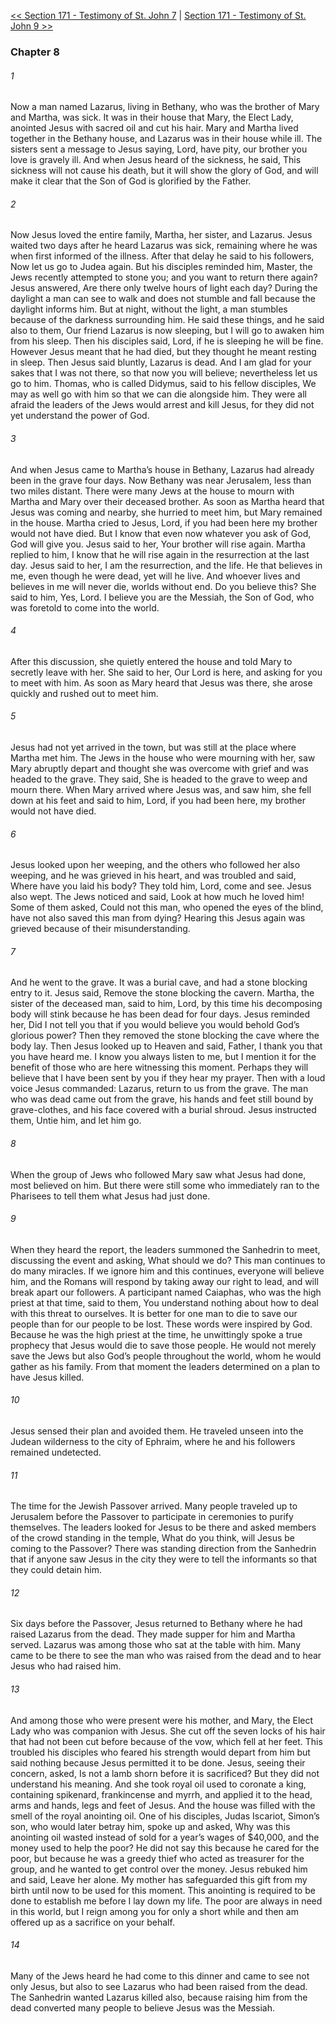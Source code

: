 [<< Section 171 - Testimony of St. John 7](Section%20171%20-%20Testimony%20of%20St.%20John%207.md)  |  [Section 171 - Testimony of St. John 9 >>](Section%20171%20-%20Testimony%20of%20St.%20John%209.md)

### Chapter 8
###### 1
Now a man named Lazarus, living in Bethany, who was the brother of Mary and Martha, was sick. It was in their house that Mary, the Elect Lady, anointed Jesus with sacred oil and cut his hair. Mary and Martha lived together in the Bethany house, and Lazarus was in their house while ill. The sisters sent a message to Jesus saying, Lord, have pity, our brother you love is gravely ill. And when Jesus heard of the sickness, he said, This sickness will not cause his death, but it will show the glory of God, and will make it clear that the Son of God is glorified by the Father.

###### 2
Now Jesus loved the entire family, Martha, her sister, and Lazarus. Jesus waited two days after he heard Lazarus was sick, remaining where he was when first informed of the illness. After that delay he said to his followers, Now let us go to Judea again. But his disciples reminded him, Master, the Jews recently attempted to stone you; and you want to return there again? Jesus answered, Are there only twelve hours of light each day? During the daylight a man can see to walk and does not stumble and fall because the daylight informs him. But at night, without the light, a man stumbles because of the darkness surrounding him. He said these things, and he said also to them, Our friend Lazarus is now sleeping, but I will go to awaken him from his sleep. Then his disciples said, Lord, if he is sleeping he will be fine. However Jesus meant that he had died, but they thought he meant resting in sleep. Then Jesus said bluntly, Lazarus is dead. And I am glad for your sakes that I was not there, so that now you will believe; nevertheless let us go to him. Thomas, who is called Didymus, said to his fellow disciples, We may as well go with him so that we can die alongside him. They were all afraid the leaders of the Jews would arrest and kill Jesus, for they did not yet understand the power of God.

###### 3
And when Jesus came to Martha’s house in Bethany, Lazarus had already been in the grave four days. Now Bethany was near Jerusalem, less than two miles distant. There were many Jews at the house to mourn with Martha and Mary over their deceased brother. As soon as Martha heard that Jesus was coming and nearby, she hurried to meet him, but Mary remained in the house. Martha cried to Jesus, Lord, if you had been here my brother would not have died. But I know that even now whatever you ask of God, God will give you. Jesus said to her, Your brother will rise again. Martha replied to him, I know that he will rise again in the resurrection at the last day. Jesus said to her, I am the resurrection, and the life. He that believes in me, even though he were dead, yet will he live. And whoever lives and believes in me will never die, worlds without end. Do you believe this? She said to him, Yes, Lord. I believe you are the Messiah, the Son of God, who was foretold to come into the world.

###### 4
After this discussion, she quietly entered the house and told Mary to secretly leave with her. She said to her, Our Lord is here, and asking for you to meet with him. As soon as Mary heard that Jesus was there, she arose quickly and rushed out to meet him.

###### 5
Jesus had not yet arrived in the town, but was still at the place where Martha met him. The Jews in the house who were mourning with her, saw Mary abruptly depart and thought she was overcome with grief and was headed to the grave. They said, She is headed to the grave to weep and mourn there. When Mary arrived where Jesus was, and saw him, she fell down at his feet and said to him, Lord, if you had been here, my brother would not have died.

###### 6
Jesus looked upon her weeping, and the others who followed her also weeping, and he was grieved in his heart, and was troubled and said, Where have you laid his body? They told him, Lord, come and see. Jesus also wept. The Jews noticed and said, Look at how much he loved him! Some of them asked, Could not this man, who opened the eyes of the blind, have not also saved this man from dying? Hearing this Jesus again was grieved because of their misunderstanding.

###### 7
And he went to the grave. It was a burial cave, and had a stone blocking entry to it. Jesus said, Remove the stone blocking the cavern. Martha, the sister of the deceased man, said to him, Lord, by this time his decomposing body will stink because he has been dead for four days. Jesus reminded her, Did I not tell you that if you would believe you would behold God’s glorious power? Then they removed the stone blocking the cave where the body lay. Then Jesus looked up to Heaven and said, Father, I thank you that you have heard me. I know you always listen to me, but I mention it for the benefit of those who are here witnessing this moment. Perhaps they will believe that I have been sent by you if they hear my prayer. Then with a loud voice Jesus commanded: Lazarus, return to us from the grave. The man who was dead came out from the grave, his hands and feet still bound by grave-clothes, and his face covered with a burial shroud. Jesus instructed them, Untie him, and let him go.

###### 8
When the group of Jews who followed Mary saw what Jesus had done, most believed on him. But there were still some who immediately ran to the Pharisees to tell them what Jesus had just done.

###### 9
When they heard the report, the leaders summoned the Sanhedrin to meet, discussing the event and asking, What should we do? This man continues to do many miracles. If we ignore him and this continues, everyone will believe him, and the Romans will respond by taking away our right to lead, and will break apart our followers. A participant named Caiaphas, who was the high priest at that time, said to them, You understand nothing about how to deal with this threat to ourselves. It is better for one man to die to save our people than for our people to be lost. These words were inspired by God. Because he was the high priest at the time, he unwittingly spoke a true prophecy that Jesus would die to save those people. He would not merely save the Jews but also God’s people throughout the world, whom he would gather as his family. From that moment the leaders determined on a plan to have Jesus killed.

###### 10
Jesus sensed their plan and avoided them. He traveled unseen into the Judean wilderness to the city of Ephraim, where he and his followers remained undetected.

###### 11
The time for the Jewish Passover arrived. Many people traveled up to Jerusalem before the Passover to participate in ceremonies to purify themselves. The leaders looked for Jesus to be there and asked members of the crowd standing in the temple, What do you think, will Jesus be coming to the Passover? There was standing direction from the Sanhedrin that if anyone saw Jesus in the city they were to tell the informants so that they could detain him.

###### 12
Six days before the Passover, Jesus returned to Bethany where he had raised Lazarus from the dead. They made supper for him and Martha served. Lazarus was among those who sat at the table with him. Many came to be there to see the man who was raised from the dead and to hear Jesus who had raised him.

###### 13
And among those who were present were his mother, and Mary, the Elect Lady who was companion with Jesus. She cut off the seven locks of his hair that had not been cut before because of the vow, which fell at her feet. This troubled his disciples who feared his strength would depart from him but said nothing because Jesus permitted it to be done. Jesus, seeing their concern, asked, Is not a lamb shorn before it is sacrificed? But they did not understand his meaning. And she took royal oil used to coronate a king, containing spikenard, frankincense and myrrh, and applied it to the head, arms and hands, legs and feet of Jesus. And the house was filled with the smell of the royal anointing oil. One of his disciples, Judas Iscariot, Simon’s son, who would later betray him, spoke up and asked, Why was this anointing oil wasted instead of sold for a year’s wages of $40,000, and the money used to help the poor? He did not say this because he cared for the poor, but because he was a greedy thief who acted as treasurer for the group, and he wanted to get control over the money. Jesus rebuked him and said, Leave her alone. My mother has safeguarded this gift from my birth until now to be used for this moment. This anointing is required to be done to establish me before I lay down my life. The poor are always in need in this world, but I reign among you for only a short while and then am offered up as a sacrifice on your behalf.

###### 14
Many of the Jews heard he had come to this dinner and came to see not only Jesus, but also to see Lazarus who had been raised from the dead. The Sanhedrin wanted Lazarus killed also, because raising him from the dead converted many people to believe Jesus was the Messiah.
